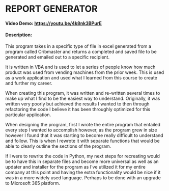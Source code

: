 # REPORT GENERATOR
#### Video Demo:  https://youtu.be/4k8nk3BPurE
#### Description:
This program takes in a specific type of file in excel generated from a program called Cribmaster and returns a completed and saved file to be generated and emailed out to a specific recipient.
  
It is written in VBA and is used to let a series of people know how much product was used from vending machines from the prior week. This is used as a work application and used what I learned from this course to create and further my career.
  
When creating this program, it was written and re-written several times to make up what I find to be the easiest way to understand. Originally, it was written very poorly but achieved the results I wanted to then through refactoring the code I believe it has been throughly optimized for this particular application.
  
When designing the program, first I wrote the entire program that entailed every step I wanted to accomplish however, as the program grew in size however I found that it was starting to become really difficult to understand and follow. This is when I rewrote it with separate functions that would be able to clearly outline the sections of the program.
  
If I were to rewrite the code in Python, my next steps for recreating would be to have this in separate files and become more universal as well as an updater and installer for the program as I've utilized it for my entire company at this point and having the extra functionality would be nice if it was in a more widely used language. Perhaps to be done with an upgrade to Microsoft 365 platform.
